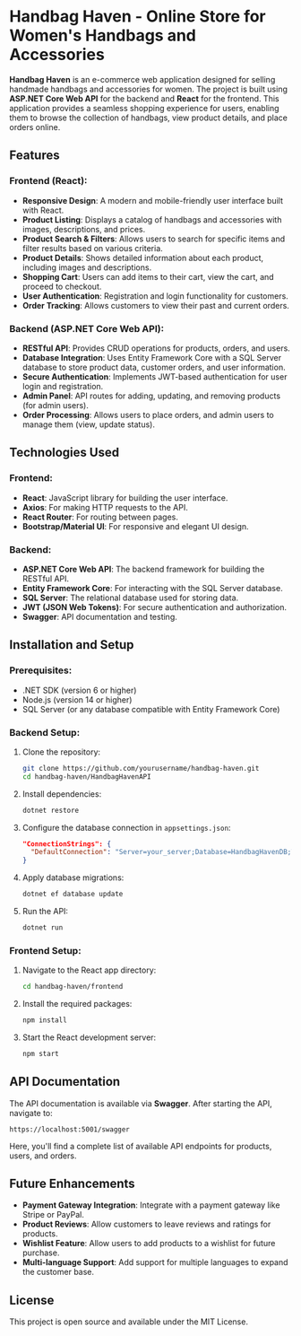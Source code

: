 

# Handbag Haven - Online Store for Women's Handbags and Accessories

**Handbag Haven** is an e-commerce web application designed for selling handmade handbags and accessories for women. The project is built using **ASP.NET Core Web API** for the backend and **React** for the frontend. This application provides a seamless shopping experience for users, enabling them to browse the collection of handbags, view product details, and place orders online.

## Features

### Frontend (React):
- **Responsive Design**: A modern and mobile-friendly user interface built with React.
- **Product Listing**: Displays a catalog of handbags and accessories with images, descriptions, and prices.
- **Product Search & Filters**: Allows users to search for specific items and filter results based on various criteria.
- **Product Details**: Shows detailed information about each product, including images and descriptions.
- **Shopping Cart**: Users can add items to their cart, view the cart, and proceed to checkout.
- **User Authentication**: Registration and login functionality for customers.
- **Order Tracking**: Allows customers to view their past and current orders.

### Backend (ASP.NET Core Web API):
- **RESTful API**: Provides CRUD operations for products, orders, and users.
- **Database Integration**: Uses Entity Framework Core with a SQL Server database to store product data, customer orders, and user information.
- **Secure Authentication**: Implements JWT-based authentication for user login and registration.
- **Admin Panel**: API routes for adding, updating, and removing products (for admin users).
- **Order Processing**: Allows users to place orders, and admin users to manage them (view, update status).

## Technologies Used

### Frontend:
- **React**: JavaScript library for building the user interface.
- **Axios**: For making HTTP requests to the API.
- **React Router**: For routing between pages.
- **Bootstrap/Material UI**: For responsive and elegant UI design.

### Backend:
- **ASP.NET Core Web API**: The backend framework for building the RESTful API.
- **Entity Framework Core**: For interacting with the SQL Server database.
- **SQL Server**: The relational database used for storing data.
- **JWT (JSON Web Tokens)**: For secure authentication and authorization.
- **Swagger**: API documentation and testing.

## Installation and Setup

### Prerequisites:
- .NET SDK (version 6 or higher)
- Node.js (version 14 or higher)
- SQL Server (or any database compatible with Entity Framework Core)

### Backend Setup:
1. Clone the repository:
   ```bash
   git clone https://github.com/yourusername/handbag-haven.git
   cd handbag-haven/HandbagHavenAPI
   ```
2. Install dependencies:
   ```bash
   dotnet restore
   ```
3. Configure the database connection in `appsettings.json`:
   ```json
   "ConnectionStrings": {
     "DefaultConnection": "Server=your_server;Database=HandbagHavenDB;Trusted_Connection=True;"
   }
   ```
4. Apply database migrations:
   ```bash
   dotnet ef database update
   ```
5. Run the API:
   ```bash
   dotnet run
   ```

### Frontend Setup:
1. Navigate to the React app directory:
   ```bash
   cd handbag-haven/frontend
   ```
2. Install the required packages:
   ```bash
   npm install
   ```
3. Start the React development server:
   ```bash
   npm start
   ```

## API Documentation
The API documentation is available via **Swagger**. After starting the API, navigate to:
```
https://localhost:5001/swagger
```

Here, you'll find a complete list of available API endpoints for products, users, and orders.

## Future Enhancements
- **Payment Gateway Integration**: Integrate with a payment gateway like Stripe or PayPal.
- **Product Reviews**: Allow customers to leave reviews and ratings for products.
- **Wishlist Feature**: Allow users to add products to a wishlist for future purchase.
- **Multi-language Support**: Add support for multiple languages to expand the customer base.

## License
This project is open source and available under the MIT License.

